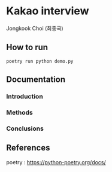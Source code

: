 # Kakao interview

Jongkook Choi (최종국)

## How to run

```
poetry run python demo.py
```

## Documentation

### Introduction

### Methods

### Conclusions

## References

poetry : https://python-poetry.org/docs/


